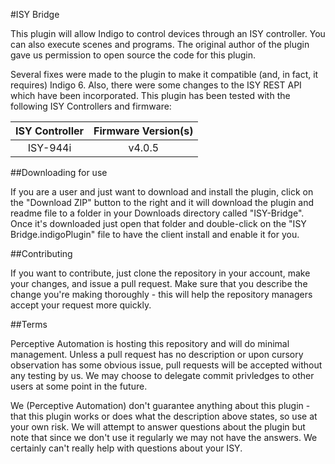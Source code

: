 #ISY Bridge

This plugin will allow Indigo to control devices through an ISY controller. You can also execute scenes and programs. The original author of the plugin gave us permission to open source the code for this plugin.

Several fixes were made to the plugin to make it compatible (and, in fact, it requires) Indigo 6. Also, there were some changes to the ISY REST API which have been incorporated. This plugin has been tested with the following ISY Controllers and firmware:

| ISY Controller | Firmware Version(s) |
|:--------------:|:-------------------:|
| ISY-944i | v4.0.5 |

##Downloading for use

If you are a user and just want to download and install the plugin, click on the "Download ZIP" button to the right and it will download the plugin and readme file to a folder in your Downloads directory called "ISY-Bridge". Once it's downloaded just open that folder and double-click on the "ISY Bridge.indigoPlugin" file to have the client install and enable it for you.

##Contributing

If you want to contribute, just clone the repository in your account, make your changes, and issue a pull request. Make sure that you describe the change you're making thoroughly - this will help the repository managers accept your request more quickly.

##Terms

Perceptive Automation is hosting this repository and will do minimal management. Unless a pull request has no description or upon cursory observation has some obvious issue, pull requests will be accepted without any testing by us. We may choose to delegate commit privledges to other users at some point in the future.

We (Perceptive Automation) don't guarantee anything about this plugin - that this plugin works or does what the description above states, so use at your own risk. We will attempt to answer questions about the plugin but note that since we don't use it regularly we may not have the answers. We certainly can't really help with questions about your ISY.

